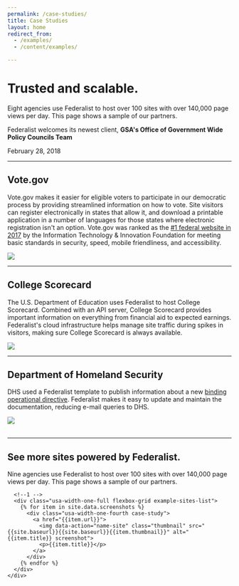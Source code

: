 ```yaml
---
permalink: /case-studies/
title: Case Studies
layout: home
redirect_from: 
  - /examples/
  - /content/examples/

---
```


<div id="home">
  <div class="well">
    <div class="usa-grid federalist-hero">
      <div class="usa-width-two-thirds">
        <h1 class="hero-heading">
          Trusted and scalable.
        </h1>
        <p class="hero-copy sub-heading">
          Eight agencies use Federalist to host over 100 sites with over 140,000 page views per day. This page shows a sample of our partners.
        </p>
      </div>
      <div class="usa-width-one-third usa-hero-callout">
        <p class="medium-copy">
          Federalist welcomes its newest client, <b>GSA's Office of Government Wide Policy Councils Team</b>
        </p>
        <p class="small">
          February 28, 2018
        </p>
      </div>
    </div>
  </div>
        
  <div class="usa-grid">
    <hr class="hr-light">
    <div class="info-block">
      <div class="usa-width-one-half description">
        <h2 class="heading">Vote.gov</h2>
        <p class="copy">
          Vote.gov makes it easier for eligible voters to participate in our democratic process by providing streamlined information on how to vote. Site visitors can register electronically in states that allow it, and download a printable application in a number of languages for those states where electronic registration isn't an option. Vote.gov was ranked as the <a href="http://www2.itif.org/2017-benchmarking-us-government-websites.pdf">#1 federal website in 2017</a> by the Information Technology &amp; Innovation Foundation for meeting basic standards in security, speed, mobile friendliness, and accessibility.
        </p>
        <ul class="figure-list">
        </ul>
      </div>
      <div class="usa-width-one-half info-image">          
        <a href="https://vote.gov"><img src="{{site.baseurl}}{{site.baseurl}}/assets/images/partner-sites/vote.gov.png"></a>
      </div>
    </div>
  </div>

  <div class="usa-grid">
    <hr class="hr-light">
    <div class="info-block">
      <div class="usa-width-one-half description">
        <h2 class="heading">College Scorecard</h2>
        <p class="copy">
          The U.S. Department of Education uses Federalist to host College Scorecard. Combined with an API server, College Scorecard provides important information on everything from financial aid to expected earnings. Federalist's cloud infrastructure helps manage site traffic during spikes in visitors, making sure College Scorecard is always available.
        </p>
        <ul class="figure-list">
        </ul>
      </div>
      <div class="usa-width-one-half info-image">          
        <a href="https://collegescorecard.ed.gov"><img src="{{site.baseurl}}{{site.baseurl}}/assets/images/partner-sites/collegescorecard.ed.gov.png"></a>
      </div>
    </div>
  </div>

      
        
  <div class="usa-grid">
    <hr class="hr-light">
    <div class="info-block">
      <div class="usa-width-one-half description">
        <h2 class="heading">Department of Homeland Security</h2>
        <p class="copy">
          DHS used a Federalist template to publish information about a new <a href="https://cyber.dhs.gov/">binding operational directive</a>. Federalist makes it easy to update and maintain the documentation, reducing e-mail queries to DHS.
        </p>
        <ul class="figure-list">
        </ul>
      </div>
      <div class="usa-width-one-half info-image">
        <a href="https://cyber.dhs.gov/"><img src="{{site.baseurl}}{{site.baseurl}}/assets/images/partner-sites/cyber.dhs.gov.png"></a>
      </div>
    </div>
  </div>


  <div class="usa-grid">
    <br/>
    <hr class="hr-light">
  </div>    

  <section class="well example-sites">
    <div class="usa-grid federalist-hero">
      <div class="usa-width-one-full">
        <h1 class="hero-heading">
          See more sites powered by Federalist.
        </h1>
        <p class="example-sites-copy">
          Nine agencies use Federalist to host over 100 sites with over 140,000 page views per day. This page shows a sample of our partners.
        </p>
      </div>
      
      <!--1 -->
      <div class="usa-width-one-full flexbox-grid example-sites-list">
        {% for item in site.data.screenshots %}
          <div class="usa-width-one-fourth case-study">
            <a href="{{item.url}}">
              <img data-action="name-site" class="thumbnail" src="{{site.baseurl}}{{site.baseurl}}{{item.thumbnail}}" alt="{{item.title}} screenshot">
              <p>{{item.title}}</p>
            </a>
          </div>
        {% endfor %}
      </div>
    </div>
  </section>

</div>